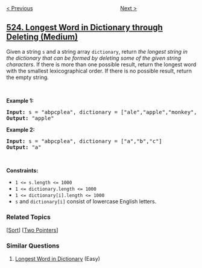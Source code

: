 <!--|This file generated by command(leetcode description); DO NOT EDIT.    |-->
<!--+----------------------------------------------------------------------+-->
<!--|@author    openset <openset.wang@gmail.com>                           |-->
<!--|@link      https://github.com/openset                                 |-->
<!--|@home      https://github.com/openset/leetcode                        |-->
<!--+----------------------------------------------------------------------+-->

[< Previous](../continuous-subarray-sum "Continuous Subarray Sum")
　　　　　　　　　　　　　　　　
[Next >](../contiguous-array "Contiguous Array")

## [524. Longest Word in Dictionary through Deleting (Medium)](https://leetcode.com/problems/longest-word-in-dictionary-through-deleting "通过删除字母匹配到字典里最长单词")

<p>Given a string <code>s</code> and a string array <code>dictionary</code>, return <em>the longest string in the dictionary that can be formed by deleting some of the given string characters</em>. If there is more than one possible result, return the longest word with the smallest lexicographical order. If there is no possible result, return the empty string.</p>

<p>&nbsp;</p>
<p><strong>Example 1:</strong></p>

<pre>
<strong>Input:</strong> s = &quot;abpcplea&quot;, dictionary = [&quot;ale&quot;,&quot;apple&quot;,&quot;monkey&quot;,&quot;plea&quot;]
<strong>Output:</strong> &quot;apple&quot;
</pre>

<p><strong>Example 2:</strong></p>

<pre>
<strong>Input:</strong> s = &quot;abpcplea&quot;, dictionary = [&quot;a&quot;,&quot;b&quot;,&quot;c&quot;]
<strong>Output:</strong> &quot;a&quot;
</pre>

<p>&nbsp;</p>
<p><strong>Constraints:</strong></p>

<ul>
	<li><code>1 &lt;= s.length &lt;= 1000</code></li>
	<li><code>1 &lt;= dictionary.length &lt;= 1000</code></li>
	<li><code>1 &lt;= dictionary[i].length &lt;= 1000</code></li>
	<li><code>s</code> and <code>dictionary[i]</code> consist of lowercase English letters.</li>
</ul>

### Related Topics
  [[Sort](../../tag/sort/README.md)]
  [[Two Pointers](../../tag/two-pointers/README.md)]

### Similar Questions
  1. [Longest Word in Dictionary](../longest-word-in-dictionary) (Easy)
